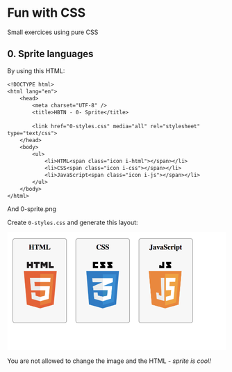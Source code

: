 # Fun with CSS

Small exercices using pure CSS

## 0. Sprite languages
By using this HTML:

    <!DOCTYPE html>
    <html lang="en">
        <head>
            <meta charset="UTF-8" />
            <title>HBTN - 0- Sprite</title>

            <link href="0-styles.css" media="all" rel="stylesheet" type="text/css">
        </head>
        <body>
            <ul>
                <li>HTML<span class="icon i-html"></span></li>
                <li>CSS<span class="icon i-css"></span></li>
                <li>JavaScript<span class="icon i-js"></span></li>
            </ul>
        </body>
    </html>

And 0-sprite.png

Create `0-styles.css` and generate this layout:

![](0-banner.png)

You are not allowed to change the image and the HTML - _sprite is cool!_
